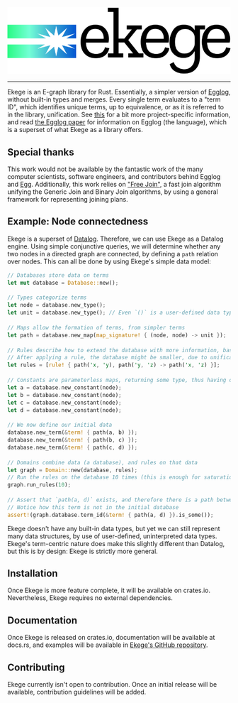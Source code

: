 <div align=center>
    <picture>
        <source srcset="/assets/logo%20(dark).svg" media="(prefers-color-scheme: dark)"/>
        <img alt="Ekege logo" src="/assets/logo%20(light).svg"/>
    </picture>
    <hr/>
</div>

Ekege is an E-graph library for Rust. Essentially, a simpler version of [Egglog](https://github.com/egraphs-good/egglog), without built-in types and merges. Every single term evaluates to a "term ID", which identifies unique terms, up to equivalence, or as it is referred to in the library, unification. See [this](JARGON.md) for a bit more project-specific information, and read [the Egglog paper](https://doi.org/10.1145/3591239) for information on Egglog (the language), which is a superset of what Ekege as a library offers.

## Special thanks

This work would not be available by the fantastic work of the many computer scientists, software engineers, and contributors behind Egglog and [Egg](https://github.com/egraphs-good/egg). Additionally, this work relies on ["Free Join"](https://doi.org/10.1145/3589295), a fast join algorithm unifying the Generic Join and Binary Join algorithms, by using a general framework for representing joining plans.

## Example: Node connectedness

Ekege is a superset of [Datalog](https://en.wikipedia.org/wiki/Datalog). Therefore, we can use Ekege as a Datalog engine. Using simple conjunctive queries, we will determine whether any two nodes in a directed graph are connected, by defining a `path` relation over nodes. This can all be done by using Ekege's simple data model:

```rust
// Databases store data on terms
let mut database = Database::new();

// Types categorize terms
let node = database.new_type();
let unit = database.new_type(); // Even `()` is a user-defined data type

// Maps allow the formation of terms, from simpler terms
let path = database.new_map(map_signature! { (node, node) -> unit });

// Rules describe how to extend the database with more information, based on the data in it.
// After applying a rule, the database might be smaller, due to unification
let rules = [rule! { path('x, 'y), path('y, 'z) -> path('x, 'z) }];

// Constants are parameterless maps, returning some type, thus having only one instance
let a = database.new_constant(node);
let b = database.new_constant(node);
let c = database.new_constant(node);
let d = database.new_constant(node);

// We now define our initial data
database.new_term(&term! { path(a, b) });
database.new_term(&term! { path(b, c) });
database.new_term(&term! { path(c, d) });

// Domains combine data (a database), and rules on that data
let graph = Domain::new(database, rules);
// Run the rules on the database 10 times (this is enough for saturation)
graph.run_rules(10);

// Assert that `path(a, d)` exists, and therefore there is a path between `a` to `d`.
// Notice how this term is not in the initial database
assert!(graph.database.term_id(&term! { path(a, d) }).is_some());
```

Ekege doesn't have any built-in data types, but yet we can still represent many data structures, by use of user-defined, uninterpreted data types. Ekege's term-centric nature does make this slightly different than Datalog, but this is by design: Ekege is strictly more general.

## Installation

Once Ekege is more feature complete, it will be available on crates.io. Nevertheless, Ekege requires no external dependencies.

## Documentation

Once Ekege is released on crates.io, documentation will be available at docs.rs, and examples will be available in [Ekege's GitHub repository](https://github.com/miestrode/ekege/tree/main/examples/).

## Contributing

Ekege currently isn't open to contribution. Once an initial release will be available, contribution guidelines will be added.
